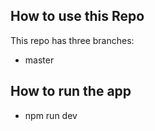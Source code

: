 ## How to use this Repo

This repo has three branches:

* master


## How to run the app

* npm run dev
